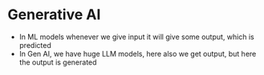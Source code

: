 # Generative AI

* In ML models whenever we give input it will give some output, which is predicted
* In Gen AI, we have huge LLM models, here also we get output, but here the output is generated
